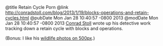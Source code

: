 @title Retain Cycle Porn
@link http://conradstoll.com/blog/2013/1/19/blocks-operations-and-retain-cycles.html
@pubDate Mon Jan 28 10:40:57 -0800 2013
@modDate Mon Jan 28 10:40:57 -0800 2013
<a href="http://conradstoll.com/blog/2013/1/19/blocks-operations-and-retain-cycles.html">Conrad Stoll</a> wrote up his detective work tracking down a retain cycle with blocks and operations.

(Bonus: I like his <a href="http://500px.com/cnstoll">wildlife photos on 500px</a>.)
